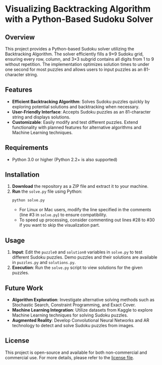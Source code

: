 # Visualizing Backtracking Algorithm with a Python-Based Sudoku Solver


## Overview

This project provides a Python-based Sudoku solver utilizing the Backtracking Algorithm. The solver efficiently fills a 9×9 Sudoku grid, ensuring every row, column, and 3×3 subgrid contains all digits from 1 to 9 without repetition. The implementation optimizes solution times to under one second for most puzzles and allows users to input puzzles as an 81-character string.

## Features

- **Efficient Backtracking Algorithm**: Solves Sudoku puzzles quickly by exploring potential solutions and backtracking when necessary.
- **User-Friendly Interface**: Accepts Sudoku puzzles as an 81-character string and displays solutions.
- **Customizable**: Easily modify and test different puzzles. Extend functionality with planned features for alternative algorithms and Machine Learning techniques.

## Requirements

- Python 3.0 or higher (Python 2.2+ is also supported)
  
## Installation

1. **Download** the repository as a ZIP file and extract it to your machine.
2. **Run** the `solve.py` file using Python:
   ```bash
   python solve.py
   ```
   - For Linux or Mac users, modify the line specified in the comments (line #3 in `solve.py`) to ensure compatibility.
   - To speed up processing, consider commenting out lines #28 to #30 if you want to skip the visualization part.

## Usage

1. **Input**: Edit the `puzzle0` and `solution0` variables in `solve.py` to test different Sudoku puzzles. Demo puzzles and their solutions are available in `puzzles.py` and `solutions.py`.
2. **Execution**: Run the `solve.py` script to view solutions for the given puzzles.

## Future Work

- **Algorithm Exploration**: Investigate alternative solving methods such as Stochastic Search, Constraint Programming, and Exact Cover.
- **Machine Learning Integration**: Utilize datasets from Kaggle to explore Machine Learning techniques for solving Sudoku puzzles.
- **Augmented Reality**: Develop Convolutional Neural Networks and AR technology to detect and solve Sudoku puzzles from images.


## License

This project is open-source and available for both non-commercial and commercial use. For more details, please refer to the [license file](LICENSE).

